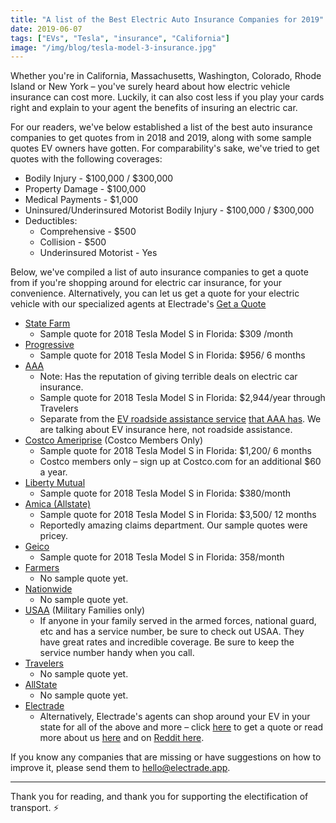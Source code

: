 ```yaml
---
title: "A list of the Best Electric Auto Insurance Companies for 2019"
date: 2019-06-07
tags: ["EVs", "Tesla", "insurance", "California"]
image: "/img/blog/tesla-model-3-insurance.jpg"
---
```



Whether you're in California, Massachusetts, Washington, Colorado, Rhode Island or New York – you've surely heard about how electric vehicle insurance can cost more. Luckily, it can also cost less if you play your cards right and explain to your agent the benefits of insuring an electric car. 

For our readers, we've below established a list of the best auto insurance companies to get quotes from in 2018 and 2019, along with some sample quotes EV owners have gotten. For comparability's sake, we've tried to get quotes with the following coverages:

* Bodily Injury - $100,000 / $300,000
* Property Damage - $100,000
* Medical Payments - $1,000
* Uninsured/Underinsured Motorist Bodily Injury - $100,000 / $300,000
* Deductibles:
    * Comprehensive - $500
    * Collision - $500
    * Underinsured Motorist - Yes

Below, we've compiled a list of auto insurance companies to get a quote from if you're shopping around for electric car insurance, for your convenience. Alternatively, you can let us get a quote for your electric vehicle with our specialized agents at Electrade's [Get a Quote](https://electrade.app/quote)

* [State Farm](https://statefarm.com)
    * Sample quote for 2018 Tesla Model S in Florida: $309 /month
* [Progressive](https://progressive.com)
    * Sample quote for 2018 Tesla Model S in Florida: $956/ 6 months
* [AAA](https://aaa.com)
    * Note: Has the reputation of giving terrible deals on electric car insurance.
    * Sample quote for 2018 Tesla Model S in Florida: $2,944/year through Travelers
    * Separate from the [EV roadside assistance service](https://www.plugincars.com/aaa-introduces-roadside-emergency-charging-electric-cars-107663.html) [that AAA has](https://electrek.co/2016/09/06/aaa-ev-emergency-charging-truck/). We are talking about EV insurance here, not roadside assistance.
* [Costco Ameriprise](https://www.costco.com/auto-home-insurance-services.html) (Costco Members Only)
    * Sample quote for 2018 Tesla Model S in Florida: $1,200/ 6 months
    * Costco members only – sign up at Costco.com for an additional $60 a year.
* [Liberty Mutual](https://libertymutual.com)
    * Sample quote for 2018 Tesla Model S in Florida: $380/month
* [Amica (Allstate)](https://amica.com)
    * Sample quote for 2018 Tesla Model S in Florida: $3,500/ 12 months
    * Reportedly amazing claims department. Our sample quotes were pricey.
* [Geico](https://geico.com)
    * Sample quote for 2018 Tesla Model S in Florida: 358/month
* [Farmers](https://farmers.com)
    * No sample quote yet.
* [Nationwide](https://www.nationwide.com/)
    * No sample quote yet.
* [USAA](https://usaa.com) (Military Families only)
    * If anyone in your family served in the armed forces, national guard, etc and has a service number, be sure to check out USAA. They have great rates and incredible coverage. Be sure to keep the service number handy when you call.
* [Travelers](https://travelers.com)
    * No sample quote yet.
* [AllState](https://www.allstate.com/)
    * No sample quote yet.
* [Electrade](https://electrade.app)
    * Alternatively, Electrade's agents can shop around your EV in your state for all of the above and more – click [here](https://electrade.app/quote) to get a quote or read more about us [here](https://electrade.app/why-electrade) and on [Reddit here](https://www.reddit.com/r/electricvehicles/comments/bx2la3/electrade_better_cheaper_electric_vehicle/).


If you know any companies that are missing or have suggestions on how to improve it, please send them to [hello@electrade.app](mailto:hello@electrade.app). 

-----

Thank you for reading, and thank you for supporting the electification of transport. ⚡️